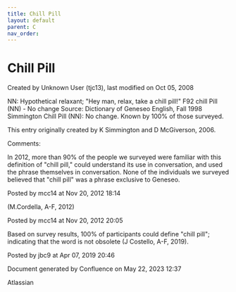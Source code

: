 ```yaml
---
title: Chill Pill
layout: default
parent: C
nav_order:
---
```


# Chill Pill

Created by  Unknown User (tjc13), last modified on Oct 05, 2008

NN: Hypothetical relaxant; &quot;Hey man, relax, take a chill pill!&quot; F92 chill Pill (NN) - No change Source: Dictionary of Geneseo English, Fall 1998 Simmington Chill Pill (NN): No change. Known by 100% of those surveyed.

This entry originally created by K Simmington and D McGiverson, 2006.

Comments:

In 2012, more than 90% of the people we surveyed were familiar with this definition of &quot;chill pill,&quot; could understand its use in conversation, and used the phrase themselves in conversation. None of the individuals we surveyed believed that &quot;chill pill&quot; was a phrase exclusive to Geneseo. 

Posted by mcc14 at Nov 20, 2012 18:14

(M.Cordella, A-F, 2012)

Posted by mcc14 at Nov 20, 2012 20:05

Based on survey results, 100% of participants could define &quot;chill pill&quot;; indicating that the word is not obsolete (J Costello, A-F, 2019).

Posted by jbc9 at Apr 07, 2019 20:46

Document generated by Confluence on May 22, 2023 12:37

Atlassian

